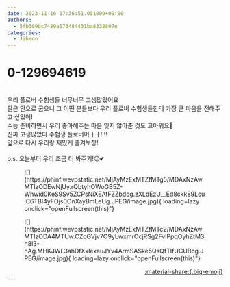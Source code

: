 ```yaml
---
date: 2023-11-16 17:36:51.051000+09:00
authors:
  - 5fb309bc7489a576484431ba8338807e
categories:
  - Jiheon
---
```


# 0-129694619

<div class="post-container" markdown="1">
<div class="content-container md-sidebar__scrollwrap" markdown="1">

<br>우리 플로버 수험생들 너무너무 고생많았어요<br>팔은 안으로 굽으니 그 어떤 분들보다 우리 플로버 수험생들한테 가장 큰 마음을 전해주고 싶었어!<br>수능 준비하면서 우리 좋아해주는 마음 잊지 않아준 것도 고마워요🤍 <br>진짜 고생많았다 수험생 플로버어ㅓㅓ!!!!<br>앞으로 다시 우리랑 재밌게 즐겨보장!<br><br>p.s. 오늘부터 우리 조금 더 봐주기!😉💕
<figure markdown="1">
![](https://phinf.wevpstatic.net/MjAyMzExMTZfMTg5/MDAxNzAwMTIzODEwNjUy.rQbtyhOWoGB5Z-Whwid0KeS9Sv5ZCPsNiXEAtFZZbdcg.zXLdEzU__Ed8ckk89LculC6TBI4yFOjs0OnXayBmLeUg.JPEG/image.jpg){ loading=lazy onclick="openFullscreen(this)"}
</figure>

<figure markdown="1">
![](https://phinf.wevpstatic.net/MjAyMzExMTZfMTc2/MDAxNzAwMTIzODA4MTUw.CZoGVjv7O9yLwxmrOcjRSg2FvlPpqOyhZtM3h8l3-hAg.MHKJWL3ahDfXxlexauJYv4ArmSASke5QsQfTIfUCUBcg.JPEG/image.jpg){ loading=lazy onclick="openFullscreen(this)"}
</figure>


</div>
</div>

<div style="text-align: right;" markdown="1">
<a href="https://weverse.io/fromis9/artist/0-129694619" style="text-align: right;">:material-share:{.big-emoji}</a>
</div>
---

